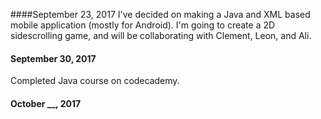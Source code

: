 ####September 23, 2017
I've decided on making a Java and XML based mobile application (mostly for Android). I'm going to create a 2D sidescrolling game, and will be collaborating with Clement, Leon, and Ali.  

#### September 30, 2017
Completed Java course on codecademy.

#### October __, 2017
